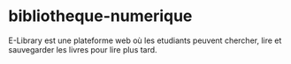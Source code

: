 # bibliotheque-numerique
 E-Library est une plateforme web où les etudiants peuvent chercher, lire et sauvegarder les livres pour lire plus tard.
